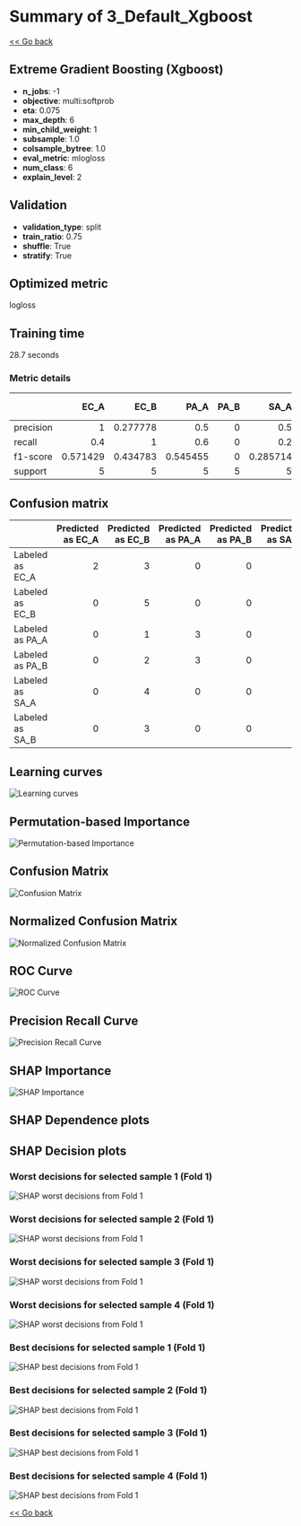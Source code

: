 # Summary of 3_Default_Xgboost

[<< Go back](../README.md)


## Extreme Gradient Boosting (Xgboost)
- **n_jobs**: -1
- **objective**: multi:softprob
- **eta**: 0.075
- **max_depth**: 6
- **min_child_weight**: 1
- **subsample**: 1.0
- **colsample_bytree**: 1.0
- **eval_metric**: mlogloss
- **num_class**: 6
- **explain_level**: 2

## Validation
 - **validation_type**: split
 - **train_ratio**: 0.75
 - **shuffle**: True
 - **stratify**: True

## Optimized metric
logloss

## Training time

28.7 seconds

### Metric details
|           |     EC_A |     EC_B |     PA_A |   PA_B |     SA_A |     SA_B |   accuracy |   macro avg |   weighted avg |   logloss |
|:----------|---------:|---------:|---------:|-------:|---------:|---------:|-----------:|------------:|---------------:|----------:|
| precision | 1        | 0.277778 | 0.5      |      0 | 0.5      | 1        |   0.433333 |    0.546296 |       0.546296 |   1.33691 |
| recall    | 0.4      | 1        | 0.6      |      0 | 0.2      | 0.4      |   0.433333 |    0.433333 |       0.433333 |   1.33691 |
| f1-score  | 0.571429 | 0.434783 | 0.545455 |      0 | 0.285714 | 0.571429 |   0.433333 |    0.401468 |       0.401468 |   1.33691 |
| support   | 5        | 5        | 5        |      5 | 5        | 5        |   0.433333 |   30        |      30        |   1.33691 |


## Confusion matrix
|                 |   Predicted as EC_A |   Predicted as EC_B |   Predicted as PA_A |   Predicted as PA_B |   Predicted as SA_A |   Predicted as SA_B |
|:----------------|--------------------:|--------------------:|--------------------:|--------------------:|--------------------:|--------------------:|
| Labeled as EC_A |                   2 |                   3 |                   0 |                   0 |                   0 |                   0 |
| Labeled as EC_B |                   0 |                   5 |                   0 |                   0 |                   0 |                   0 |
| Labeled as PA_A |                   0 |                   1 |                   3 |                   0 |                   1 |                   0 |
| Labeled as PA_B |                   0 |                   2 |                   3 |                   0 |                   0 |                   0 |
| Labeled as SA_A |                   0 |                   4 |                   0 |                   0 |                   1 |                   0 |
| Labeled as SA_B |                   0 |                   3 |                   0 |                   0 |                   0 |                   2 |

## Learning curves
![Learning curves](learning_curves.png)

## Permutation-based Importance
![Permutation-based Importance](permutation_importance.png)
## Confusion Matrix

![Confusion Matrix](confusion_matrix.png)


## Normalized Confusion Matrix

![Normalized Confusion Matrix](confusion_matrix_normalized.png)


## ROC Curve

![ROC Curve](roc_curve.png)


## Precision Recall Curve

![Precision Recall Curve](precision_recall_curve.png)



## SHAP Importance
![SHAP Importance](shap_importance.png)

## SHAP Dependence plots


## SHAP Decision plots

### Worst decisions for selected sample 1 (Fold 1)
![SHAP worst decisions from Fold 1](learner_fold_0_sample_0_worst_decisions.png)
### Worst decisions for selected sample 2 (Fold 1)
![SHAP worst decisions from Fold 1](learner_fold_0_sample_1_worst_decisions.png)
### Worst decisions for selected sample 3 (Fold 1)
![SHAP worst decisions from Fold 1](learner_fold_0_sample_2_worst_decisions.png)
### Worst decisions for selected sample 4 (Fold 1)
![SHAP worst decisions from Fold 1](learner_fold_0_sample_3_worst_decisions.png)
### Best decisions for selected sample 1 (Fold 1)
![SHAP best decisions from Fold 1](learner_fold_0_sample_0_best_decisions.png)
### Best decisions for selected sample 2 (Fold 1)
![SHAP best decisions from Fold 1](learner_fold_0_sample_1_best_decisions.png)
### Best decisions for selected sample 3 (Fold 1)
![SHAP best decisions from Fold 1](learner_fold_0_sample_2_best_decisions.png)
### Best decisions for selected sample 4 (Fold 1)
![SHAP best decisions from Fold 1](learner_fold_0_sample_3_best_decisions.png)

[<< Go back](../README.md)
